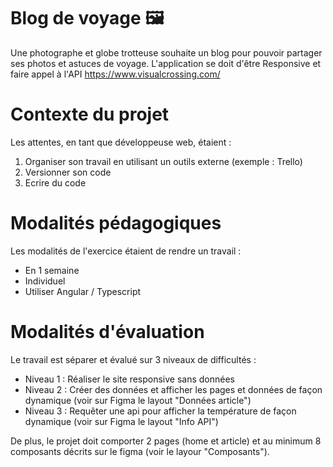# Blog de voyage 🖼️

Une photographe et globe trotteuse souhaite un blog pour pouvoir partager ses photos et astuces de voyage.
L'application se doit d'être Responsive et faire appel à l'API https://www.visualcrossing.com/

# Contexte du projet

Les attentes, en tant que développeuse web, étaient :
  1. Organiser son travail en utilisant un outils externe (exemple : Trello)
  2. Versionner son code
  3. Ecrire du code
  
# Modalités pédagogiques

Les modalités de l'exercice étaient de rendre un travail :
  * En 1 semaine
  * Individuel
  * Utiliser Angular / Typescript
  
# Modalités d'évaluation

Le travail est séparer et évalué sur 3 niveaux de difficultés :
  - Niveau 1 : Réaliser le site responsive sans données
  - Niveau 2 : Créer des données et afficher les pages et données de façon dynamique (voir sur Figma le layout "Données article")
  - Niveau 3 : Requêter une api pour afficher la température de façon dynamique (voir sur Figma le layout "Info API")
 
De plus, le projet doit comporter 2 pages (home et article) et au minimum 8 composants décrits sur le figma (voir le layour "Composants").
